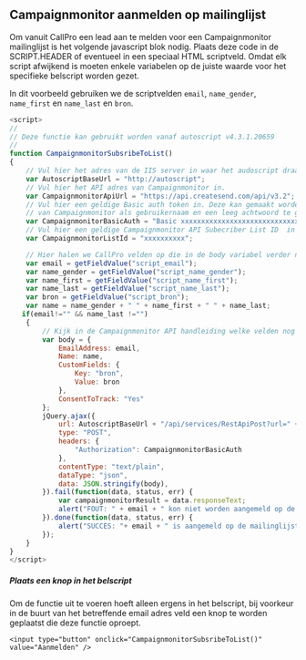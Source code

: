 ## Campaignmonitor aanmelden op mailinglijst

Om vanuit CallPro een lead aan te melden voor een Campaignmonitor mailinglijst is het volgende javascript blok nodig. 
Plaats deze code in de SCRIPT.HEADER of eventueel in een speciaal HTML scriptveld. Omdat elk script afwijkend is moeten
enkele variabelen op de juiste waarde voor het specifieke belscript worden gezet.  

In dit voorbeeld gebruiken we de scriptvelden `email`, `name_gender`, `name_first` en `name_last` en `bron`.


``` javascript
<script>
//
// Deze functie kan gebruikt worden vanaf autoscript v4.3.1.20659
//
function CampaignmonitorSubsribeToList()
{
	// Vul hier het adres van de IIS server in waar het audoscript draait
    var AutoscriptBaseUrl = "http://autoscript"; 
	// Vul hier het API adres van Campaignmonitor in.
    var CampaignmonitorApiUrl = "https://api.createsend.com/api/v3.2"; 
	// Vul hier een geldige Basic auth token in. Deze kan gemaakt worden door de apikey
	// van Campaignmonitor als gebruikernaam en een leeg achtwoord te gebruiken in bijvoorbeeld Postman.
    var CampaignmonitorBasicAuth = "Basic xxxxxxxxxxxxxxxxxxxxxxxxxxxxxxxx"; 
	// Vul hier een geldige Campaignmonitor API Subecriber List ID  in
    var CampaignmonitorListId = "xxxxxxxxxx"; 

	// Hier halen we CallPro velden op die in de body variabel verder naar beneden worden gebruikt
    var email = getFieldValue("script_email");
    var name_gender = getFieldValue("script_name_gender");
    var name_first = getFieldValue("script_name_first");
    var name_last = getFieldValue("script_name_last");
	var bron = getFieldValue("script_bron");
	var name = name_gender + " " + name_first + " " + name_last;
   if(email!="" && name_last !="")
    {
		// Kijk in de Campaignmonitor API handleiding welke velden nog meer gezet kunnen worden
		var body = {
			EmailAddress: email,
			Name: name,
			CustomFields: {
				Key: "bron",
				Value: bron
			},
			ConsentToTrack: "Yes"
		};
		jQuery.ajax({
			url: AutoscriptBaseUrl + "/api/services/RestApiPost?url=" + CampaignmonitorApiUrl + "/subscribers/" + CampaignmonitorListId + ".json", 
			type: "POST",
			headers: { 
				"Authorization": CampaignmonitorBasicAuth 
			},
			contentType: "text/plain",
			dataType: "json",
			data: JSON.stringify(body),
		}).fail(function(data, status, err) {
			var campaignmonitorResult = data.responseText;
			alert("FOUT: " + email + " kon niet worden aangemeld op de mailinglijst vanwege: ["+ campaignmonitorResult + "]");
		}).done(function(data, status, err) {
			alert("SUCCES: "+ email + " is aangemeld op de mailinglijst.");
		});
    }
}
</script>
```
##### Plaats een knop in het belscript
Om de functie uit te voeren hoeft alleen ergens in het belscript, bij voorkeur in de buurt van het betreffende email adres veld een knop te worden geplaatst die deze functie oproept.
```
<input type="button" onclick="CampaignmonitorSubsribeToList()" value="Aanmelden" />
```
